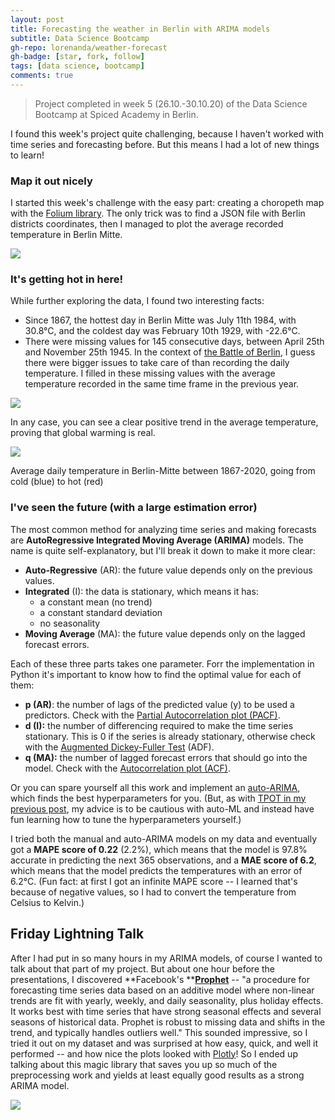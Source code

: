 ```yaml
---
layout: post
title: Forecasting the weather in Berlin with ARIMA models
subtitle: Data Science Bootcamp
gh-repo: lorenanda/weather-forecast
gh-badge: [star, fork, follow]
tags: [data science, bootcamp]
comments: true
---
```


>Project completed in week 5 (26.10.-30.10.20) of the Data Science Bootcamp at Spiced Academy in Berlin.

I found this week's project quite challenging, because I haven't worked with time series and forecasting before. But this means I had a lot of new things to learn!

### Map it out nicely

I started this week's challenge with the easy part: creating a choropeth map with the [Folium library](https://python-visualization.github.io/folium/). The only trick was to find a JSON file with Berlin districts coordinates, then I managed to plot the average recorded temperature in Berlin Mitte.

[![](https://lorenaciutacu.files.wordpress.com/2020/10/berlin_mitte_temp.jpg?w=1024)](https://lorenaciutacu.files.wordpress.com/2020/10/berlin_mitte_temp.jpg)

### It's getting hot in here!

While further exploring the data, I found two interesting facts:

-   Since 1867, the hottest day in Berlin Mitte was July 11th 1984, with 30.8°C, and the coldest day was February 10th 1929, with -22.6°C.
-   There were missing values for 145 consecutive days, between April 25th and November 25th 1945. In the context of [the Battle of Berlin](https://en.wikipedia.org/wiki/Battle_of_Berlin), I guess there were bigger issues to take care of than recording the daily temperature. I filled in these missing values with the average temperature recorded in the same time frame in the previous year.

[![](https://lorenaciutacu.files.wordpress.com/2020/11/lineplot_allyears.png?w=990)](https://lorenaciutacu.files.wordpress.com/2020/11/lineplot_allyears.png)

In any case, you can see a clear positive trend in the average temperature, proving that global warming is real.

[![](https://lorenaciutacu.files.wordpress.com/2020/11/horizontal_heatlines_berlin.png?w=1024)](https://lorenaciutacu.files.wordpress.com/2020/11/horizontal_heatlines_berlin.png)

Average daily temperature in Berlin-Mitte between 1867-2020, going from cold (blue) to hot (red)

### I've seen the future (with a large estimation error)

The most common method for analyzing time series and making forecasts are **AutoRegressive Integrated Moving Average (ARIMA)** models. The name is quite self-explanatory, but I'll break it down to make it more clear:

-   **Auto-Regressive** (AR): the future value depends only on the previous values.
-   **Integrated** (I): the data is stationary, which means it has:
    -   a constant mean (no trend)
    -   a constant standard deviation
    -   no seasonality
-   **Moving Average** (MA): the future value depends only on the lagged forecast errors.

Each of these three parts takes one parameter. Forr the implementation in Python it's important to know how to find the optimal value for each of them:

-   **p (AR)**: the number of lags of the predicted value (y) to be used a predictors. Check with the [Partial Autocorrelation plot (PACF)](https://www.statsmodels.org/dev/generated/statsmodels.graphics.tsaplots.plot_pacf.html?highlight=pacf#statsmodels.graphics.tsaplots.plot_pacf).
-   **d (I):** the number of differencing required to make the time series stationary. This is 0 if the series is already stationary, otherwise check with the [Augmented Dickey-Fuller Test](https://www.statsmodels.org/dev/generated/statsmodels.tsa.stattools.adfuller.html) (ADF).
-   **q (MA):** the number of lagged forecast errors that should go into the model. Check with the [Autocorrelation plot (ACF)](https://www.statsmodels.org/dev/generated/statsmodels.graphics.tsaplots.plot_acf.html?highlight=plot_acf#statsmodels.graphics.tsaplots.plot_acf).

Or you can spare yourself all this work and implement an [auto-ARIMA](https://alkaline-ml.com/pmdarima/index.html), which finds the best hyperparameters for you. (But, as with [TPOT in my previous post](https://lorenaciutacu.com/2020/10/18/week-3-datasciencebootcamp/), my advice is to be cautious with auto-ML and instead have fun learning how to tune the hyperparameters yourself.)

I tried both the manual and auto-ARIMA models on my data and eventually got a **MAPE score of 0.22** (2.2%), which means that the model is 97.8% accurate in predicting the next 365 observations, and a **MAE score of 6.2**, which means that the model predicts the temperatures with an error of 6.2°C. (Fun fact: at first I got an infinite MAPE score -- I learned that's because of negative values, so I had to convert the temperature from Celsius to Kelvin.)

Friday Lightning Talk
---------------------

After I had put in so many hours in my ARIMA models, of course I wanted to talk about that part of my project. But about one hour before the presentations, I discovered **Facebook's **[**Prophet**](https://facebook.github.io/prophet/) -- "a procedure for forecasting time series data based on an additive model where non-linear trends are fit with yearly, weekly, and daily seasonality, plus holiday effects. It works best with time series that have strong seasonal effects and several seasons of historical data. Prophet is robust to missing data and shifts in the trend, and typically handles outliers well." This sounded impressive, so I tried it out on my dataset and was surprised at how easy, quick, and well it performed -- and how nice the plots looked with [Plotly](https://plotly.com/python/plotly-express/)! So I ended up talking about this magic library that saves you up so much of the preprocessing work and yields at least equally good results as a strong ARIMA model.

[![](https://lorenaciutacu.files.wordpress.com/2020/11/screenshot_2020-11-01-screenshot.png?w=1024)](https://lorenaciutacu.files.wordpress.com/2020/11/screenshot_2020-11-01-screenshot.png)